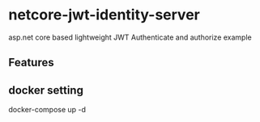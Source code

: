 # netcore-jwt-identity-server
 asp.net core based lightweight JWT Authenticate and authorize example 

## Features

## docker setting
docker-compose up -d